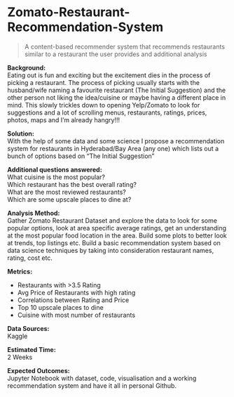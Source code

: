 # Zomato-Restaurant-Recommendation-System
> A content-based recommender system that recommends restaurants similar to a restaurant the user provides and additional analysis 

**Background:**
<br>
Eating out is fun and exciting but the excitement dies in the process of picking a restaurant. The process of picking usually starts with the husband/wife naming a favourite restaurant (The Initial Suggestion) and the other person not liking the idea/cuisine or maybe having a different place in mind. This slowly trickles down to opening Yelp/Zomato to look for suggestions and a lot of scrolling menus, restaurants, ratings, prices, photos, maps and I’m already hangry!!!

**Solution:**
<br>
With the help of some data and some science I propose a recommendation system for restaurants in Hyderabad/Bay Area (any one) which lists out a bunch of options based on “The Initial Suggestion”

**Additional questions answered:**
<br>
What cuisine is the most popular?<br>
Which restaurant has the best overall rating?<br>
What are the most reviewed restaurants?<br>
Which are some upscale places to dine at?<br>

**Analysis Method:**
<br>
Gather Zomato Restaurant Dataset and explore the data to look for some popular options, look at area specific average ratings, get an understanding at the most popular food location in the area. Build some plots to better look at trends, top listings etc. Build a basic recommendation system based on data science techniques by taking into consideration restaurant names, rating, cost etc. 

**Metrics:**
<br>
- Restaurants with >3.5 Rating
- Avg Price of Restaurants with high rating
- Correlations between Rating and Price
- Top 10 upscale places to dine
- Cuisine with most number of restaurants

**Data Sources:**
<br>
Kaggle

**Estimated Time:**
<br>
2 Weeks

**Expected Outcomes:**
<br>
Jupyter Notebook with dataset, code, visualisation and a working recommendation system and have it all in personal Github.
